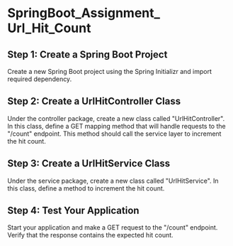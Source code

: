 # SpringBoot_Assignment_ Url_Hit_Count

## Step 1: Create a Spring Boot Project
Create a new Spring Boot project using the Spring Initializr and import required dependency.

## Step 2: Create a UrlHitController Class
Under the controller package, create a new class called "UrlHitController". In this class, define a GET mapping method that will handle requests to the "/count" endpoint. This method should call the service layer to increment the hit count.

## Step 3: Create a UrlHitService Class
Under the service package, create a new class called "UrlHitService". In this class, define a method to increment the hit count. 


## Step 4: Test Your Application
Start your application and make a GET request to the "/count" endpoint. Verify that the response contains the expected hit count.

